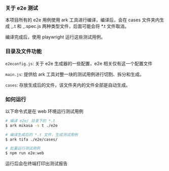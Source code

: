 ### 关于 e2e 测试

本项目所有的 e2e 用例使用 ark 工具进行编译，编译后，会在 cases 文件夹内生成 _.t 和 _.spec.js 两种类型文件，后面可能会将 \*.t 文件取消。

编译完成后，使用 playwright 运行这些测试用例。

### 目录及文件功能

`e2econfig.js`: 关于 e2e 生成器的一些配置，e2e 相关仅有这一个配置文件

`main.js`: 提供给 ark 工具对整一块的测试用例进行切割、拆分和生成。

`cases`: 存放生成后的文件，该文件夹内的文件全部是自动生成。

### 如何运行

以下命令式是在 web 环境运行测试用例

```bash
# 编译 e2e/ 目录下的 *.t
$ ark mikasa -s t ./e2e

# 编译生成后的 *.t 文件，生成测试用例
$ ark tifa ./e2e/cases/

# 批量运行测试用例
$ npm run e2e:web
```

运行后会在终端打印出测试报告
